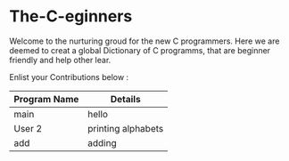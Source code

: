 # The-C-eginners

Welcome to the nurturing groud for the new C programmers.
Here we are deemed to creat a global Dictionary of C programms, that are beginner friendly and help other lear.

Enlist your Contributions below : 

| Program Name  | Details       |
| ------------- | ------------- |
| main       | hello  |
| User 2        | printing alphabets  |
| add | adding |
